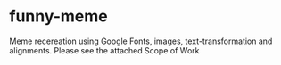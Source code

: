 # funny-meme
Meme recereation using Google Fonts, images, text-transformation and alignments. Please see the attached Scope of Work
